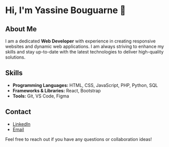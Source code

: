 
# Hi, I'm Yassine Bouguarne 👋

## About Me  
I am a dedicated **Web Developer** with experience in creating responsive websites and dynamic web applications. I am always striving to enhance my skills and stay up-to-date with the latest technologies to deliver high-quality solutions.


## Skills
- **Programming Languages:** HTML, CSS, JavaScript, PHP, Python, SQL  
- **Frameworks & Libraries:** React, Bootstrap  
- **Tools:** Git, VS Code, Figma  


## Contact
- [LinkedIn](www.linkedin.com/in/yassine-bouguarne)  
- [Email](mailto:yassine.bougarne01@gmail.com)  

Feel free to reach out if you have any questions or collaboration ideas!
